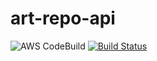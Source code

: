 # art-repo-api

![AWS CodeBuild](https://codebuild.us-west-2.amazonaws.com/badges?uuid=eyJlbmNyeXB0ZWREYXRhIjoibC8xQjNxSUdOSDVEdDdweXlJQXRRRE5BMVlzVzNhRWJJS0dvSmluRG1FbCtJZmNUUmxOY0RFTjlqclV0ZS9KS0N0Q3ZKRzUvOWpXK3JSa2FyZ09UTjFvPSIsIml2UGFyYW1ldGVyU3BlYyI6IllBTWwvUFhCWFRKNWJtcVciLCJtYXRlcmlhbFNldFNlcmlhbCI6MX0%3D&branch=master)
[![Build Status](https://travis-ci.org/bodyhigh/art-repo-api.svg?branch=master)](https://travis-ci.org/bodyhigh/art-repo-api)
